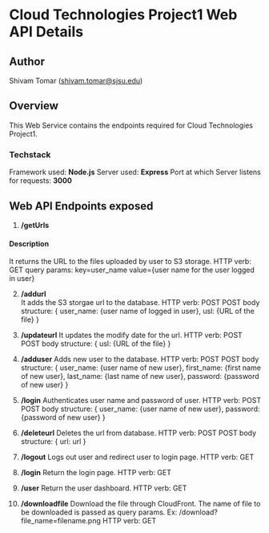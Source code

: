 # Cloud Technologies Project1 Web API Details
## Author 
Shivam Tomar (shivam.tomar@sjsu.edu)

## Overview
This Web Service contains the endpoints required for Cloud Technologies Project1.

### Techstack
Framework used: **Node.js**
Server used: **Express**
Port at which Server listens for requests: **3000**

## Web API Endpoints exposed

1. **/getUrls**
#### Description
It returns the URL to the files uploaded by user to S3 storage.
HTTP verb: GET
query params:
   key=user_name
   value={user name for the user logged in user}
   
2. **/addurl**   
It adds the S3 storgae url to the database.
HTTP verb: POST
POST body structure:
{
user_name: {user name of logged in user},
usl: {URL of the file}
}

3. **/updateurl**
It updates the modify date for the url.
HTTP verb: POST
POST body structure:
{
usl: {URL of the file}
}

4. **/adduser**
Adds new user to the database.
HTTP verb: POST
POST body structure:
{
user_name: {user name of new user},
first_name: {first name of new user},
last_name: {last name of new user},
password: {password of new user}
}

5. **/login**
Authenticates user name and password of user.
HTTP verb: POST
POST body structure:
{
user_name: {user name of new user},
password: {password of new user}
}

6. **/deleteurl**
Deletes the url from database.
HTTP verb: POST
POST body structure:
{
url: url
}

7. **/logout**
Logs out user and redirect user to login page.
HTTP verb: GET

8. **/login**
Return the login page.
HTTP verb: GET

7. **/user**
Return the user dashboard.
HTTP verb: GET

8. **/downloadfile**
Download the file through CloudFront. The name of file to be downloaded is passed as query params.
Ex: /download?file_name=filename.png
HTTP verb: GET













